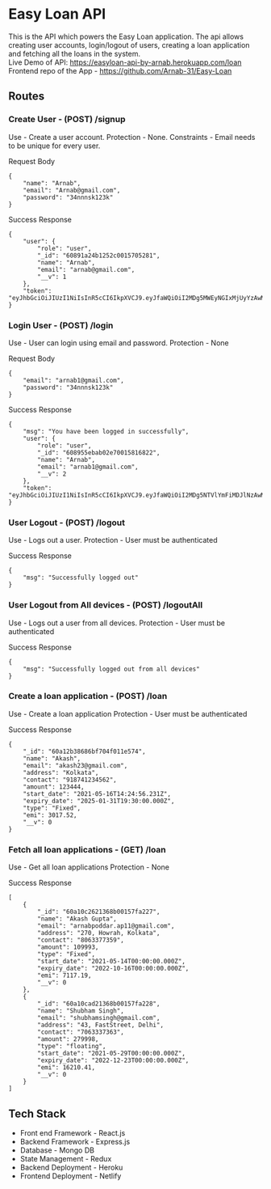 # Easy Loan API
This is the API which powers the Easy Loan application. The api allows creating user accounts, login/logout of users, creating a loan application and fetching all the loans in the system. <br />
Live Demo of API: https://easyloan-api-by-arnab.herokuapp.com/loan <br />
Frontend repo of the App - https://github.com/Arnab-31/Easy-Loan



## Routes

### Create User - (POST) /signup

Use - Create a user account. 
Protection - None. 
Constraints - Email needs to be unique for every user. 


Request Body 
```
{
    "name": "Arnab",
    "email": "Arnab@gmail.com",
    "password": "34nnnsk123k"
}
```

Success Response
```
{
    "user": {
        "role": "user",
        "_id": "60891a24b1252c0015705281",
        "name": "Arnab",
        "email": "arnab@gmail.com",
        "__v": 1
    },
    "token": "eyJhbGciOiJIUzI1NiIsInR5cCI6IkpXVCJ9.eyJfaWQiOiI2MDg5MWEyNGIxMjUyYzAwMTU3MDUyODEiLCJpYXQiOjE2MTk1OTc4NjAsImV4cCI6MTYxOTYwMDg2MH0.VaJuIKutpUVIsmqaQksX8o2Pyp6kfmSd_4L8tn1EERU"
}
```
### Login User - (POST) /login

Use - User can login using email and password.
Protection - None



Request Body 
```
{
    "email": "arnab1@gmail.com",
    "password": "34nnnsk123k"
}
```

Success Response
```
{
    "msg": "You have been logged in successfully",
    "user": {
        "role": "user",
        "_id": "608955ebab02e70015816822",
        "name": "Arnab",
        "email": "arnab1@gmail.com",
        "__v": 2
    },
    "token": "eyJhbGciOiJIUzI1NiIsInR5cCI6IkpXVCJ9.eyJfaWQiOiI2MDg5NTVlYmFiMDJlNzAwMTU4MTY4MjIiLCJpYXQiOjE2MTk2MTMyNjYsImV4cCI6MTYxOTYxNjI2Nn0.CCHJ4v9vDPFWyAZOShwAj6F9V2RJctwfu9555zlmgtY"
}
```

### User Logout  - (POST) /logout

Use - Logs out a user.
Protection - User must be authenticated


Success Response
```
{
    "msg": "Successfully logged out"
}
```
### User Logout from All devices - (POST) /logoutAll

Use - Logs out a user from all devices.
Protection - User must be authenticated


Success Response
```
{
    "msg": "Successfully logged out from all devices"
}
```


### Create a loan application - (POST) /loan

Use - Create a loan application
Protection - User must be authenticated


Success Response
```
{
    "_id": "60a12b38686bf704f011e574",
    "name": "Akash",
    "email": "akash23@gmail.com",
    "address": "Kolkata",
    "contact": "918741234562",
    "amount": 123444,
    "start_date": "2021-05-16T14:24:56.231Z",
    "expiry_date": "2025-01-31T19:30:00.000Z",
    "type": "Fixed",
    "emi": 3017.52,
    "__v": 0
}
```


### Fetch all loan applications - (GET) /loan

Use - Get all loan applications
Protection - None


Success Response
```
[
    {
        "_id": "60a10c2621368b00157fa227",
        "name": "Akash Gupta",
        "email": "arnabpoddar.ap11@gmail.com",
        "address": "270, Howrah, Kolkata",
        "contact": "8063377359",
        "amount": 109993,
        "type": "Fixed",
        "start_date": "2021-05-14T00:00:00.000Z",
        "expiry_date": "2022-10-16T00:00:00.000Z",
        "emi": 7117.19,
        "__v": 0
    },
    {
        "_id": "60a10cad21368b00157fa228",
        "name": "Shubham Singh",
        "email": "shubhamsingh@gmail.com",
        "address": "43, FastStreet, Delhi",
        "contact": "7063337363",
        "amount": 279998,
        "type": "floating",
        "start_date": "2021-05-29T00:00:00.000Z",
        "expiry_date": "2022-12-23T00:00:00.000Z",
        "emi": 16210.41,
        "__v": 0
    }
]
```



## Tech Stack
 - Front end Framework - React.js
 - Backend Framework - Express.js
 - Database - Mongo DB
 - State Management - Redux
 - Backend Deployment - Heroku
 - Frontend Deployment - Netlify





